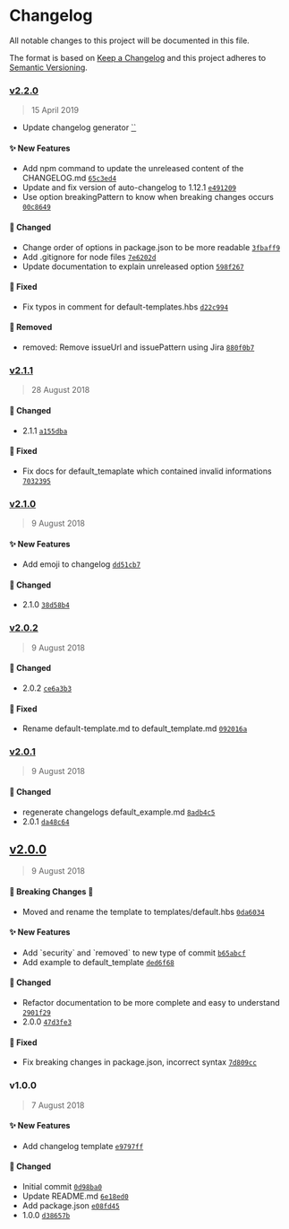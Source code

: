 # Changelog
All notable changes to this project will be documented in this file.

The format is based on [Keep a Changelog](http://keepachangelog.com/en/1.0.0/)
and this project adheres to [Semantic Versioning](http://semver.org/spec/v2.0.0.html).

### [v2.2.0](https://github.com/Jno21/changelog-generator/compare/v2.1.1...v2.2.0)
> 15 April 2019

- Update changelog generator  [``](https://github.com/Jno21/changelog-generator/pull/1)

#### :sparkles:  New Features

- Add npm command to update the unreleased content of the CHANGELOG.md [`65c3ed4`](https://github.com/Jno21/changelog-generator/commit/65c3ed4631b7d5a832d4f5cf33f21ca95433f289)
- Update and fix version of auto-changelog to 1.12.1 [`e491209`](https://github.com/Jno21/changelog-generator/commit/e4912091f628fe7c00cbd6cad6c459d34173b81f)
- Use option breakingPattern to know when breaking changes occurs [`00c8649`](https://github.com/Jno21/changelog-generator/commit/00c8649d797eb235cdf85d46916d026a4d6aaaff)

#### :wrench:  Changed

- Change order of options in package.json to be more readable [`3fbaff9`](https://github.com/Jno21/changelog-generator/commit/3fbaff96401650764d7bd875df56292f043b8525)
- Add .gitignore for node files [`7e6202d`](https://github.com/Jno21/changelog-generator/commit/7e6202dcef6db031f5822aeac6407e2f33329627)
- Update documentation to explain unreleased option [`598f267`](https://github.com/Jno21/changelog-generator/commit/598f26775e99581765725022510409c58d896f96)

#### :bug:  Fixed

- Fix typos in comment for default-templates.hbs [`d22c994`](https://github.com/Jno21/changelog-generator/commit/d22c994555c9b34f3860857088ca106b83a92297)

####  :no_entry_sign:  Removed

- removed: Remove issueUrl and issuePattern using Jira [`880f0b7`](https://github.com/Jno21/changelog-generator/commit/880f0b79fde27537a1f4bd446fe7626aa308d3ba)

### [v2.1.1](https://github.com/Jno21/changelog-generator/compare/v2.1.0...v2.1.1)
> 28 August 2018

#### :wrench:  Changed

- 2.1.1 [`a155dba`](https://github.com/Jno21/changelog-generator/commit/a155dba4f6f43c213e7dfa4abc97f780bbb7d9ba)

#### :bug:  Fixed

- Fix docs for default_temaplate which contained invalid informations [`7032395`](https://github.com/Jno21/changelog-generator/commit/7032395b8880b12481a39919507eab03afe38e2b)

### [v2.1.0](https://github.com/Jno21/changelog-generator/compare/v2.0.2...v2.1.0)
> 9 August 2018

#### :sparkles:  New Features

- Add emoji to changelog [`dd51cb7`](https://github.com/Jno21/changelog-generator/commit/dd51cb74fbfcb9d67bf98e6d9ba55c1ac6c114a2)

#### :wrench:  Changed

- 2.1.0 [`38d58b4`](https://github.com/Jno21/changelog-generator/commit/38d58b4e7f1e2c2c1ef22ba86ad41c5ba02d2b3d)

### [v2.0.2](https://github.com/Jno21/changelog-generator/compare/v2.0.1...v2.0.2)
> 9 August 2018

#### :wrench:  Changed

- 2.0.2 [`ce6a3b3`](https://github.com/Jno21/changelog-generator/commit/ce6a3b380c74e08b7da7f51773636d30c0795bb0)

#### :bug:  Fixed

- Rename default-template.md to default_template.md [`092016a`](https://github.com/Jno21/changelog-generator/commit/092016ad6526a190a473ff2da5c1309568f30f08)

### [v2.0.1](https://github.com/Jno21/changelog-generator/compare/v2.0.0...v2.0.1)
> 9 August 2018

#### :wrench:  Changed

- regenerate changelogs default_example.md [`8adb4c5`](https://github.com/Jno21/changelog-generator/commit/8adb4c502a455c0e76e9d887ba909970207f1794)
- 2.0.1 [`da48c64`](https://github.com/Jno21/changelog-generator/commit/da48c64d3597c29d9b697e3c7580d31a0ffb98b2)

## [v2.0.0](https://github.com/Jno21/changelog-generator/compare/v1.0.0...v2.0.0)
> 9 August 2018

#### :rotating_light:  Breaking Changes  :rotating_light:

- Moved and rename the template to templates/default.hbs [`0da6034`](https://github.com/Jno21/changelog-generator/commit/0da603458b189cc17c7e74a16eebc5557ca86999)

#### :sparkles:  New Features

- Add &#x60;security&#x60; and &#x60;removed&#x60; to new type of commit [`b65abcf`](https://github.com/Jno21/changelog-generator/commit/b65abcf0dc90c7347379520569163d530bfffa37)
- Add example to default_template [`ded6f68`](https://github.com/Jno21/changelog-generator/commit/ded6f6873e396c7b18d71e52ad7e298071d7ff7e)

#### :wrench:  Changed

- Refactor documentation to be more complete and easy to understand [`2901f29`](https://github.com/Jno21/changelog-generator/commit/2901f2940bb79e2b6040ccf7b18802e710457043)
- 2.0.0 [`47d3fe3`](https://github.com/Jno21/changelog-generator/commit/47d3fe39aee97e35d788bb370d57271017707531)

#### :bug:  Fixed

- Fix breaking changes in package.json, incorrect syntax [`7d809cc`](https://github.com/Jno21/changelog-generator/commit/7d809cc74140446a5972fe1e0cd7991de11f104d)

### v1.0.0
> 7 August 2018

#### :sparkles:  New Features

- Add changelog template [`e9797ff`](https://github.com/Jno21/changelog-generator/commit/e9797ff5e8a914a03f7f38dbc138353195023ff7)

#### :wrench:  Changed

- Initial commit [`0d98ba0`](https://github.com/Jno21/changelog-generator/commit/0d98ba00b39ca87c873dc30f459bdbd20bfa287a)
- Update README.md [`6e18ed0`](https://github.com/Jno21/changelog-generator/commit/6e18ed0f6306b02b7d665113ff1bdd7325a39570)
- Add package.json [`e08fd45`](https://github.com/Jno21/changelog-generator/commit/e08fd45ba9695927dcf3088b89c9c884a74da589)
- 1.0.0 [`d38657b`](https://github.com/Jno21/changelog-generator/commit/d38657b5c66791ec95b1217eda4c2e889d2d9a96)
